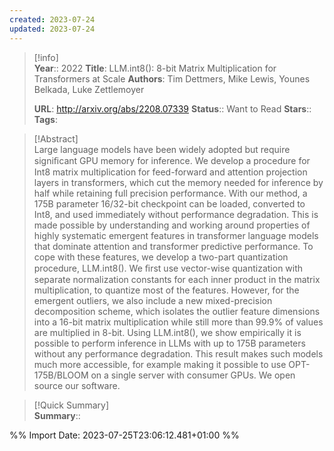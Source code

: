 ```yaml
---
created: 2023-07-24
updated: 2023-07-24
---
```

>[!info]  
> **Year**:: 2022
> **Title**: LLM.int8(): 8-bit Matrix Multiplication for Transformers at Scale
> **Authors**: Tim Dettmers, Mike Lewis, Younes Belkada, Luke Zettlemoyer
>   
> **URL**: http://arxiv.org/abs/2208.07339
> **Status**:: Want to Read
> **Stars**::
> **Tags**:


> [!Abstract]  
> Large language models have been widely adopted but require signiﬁcant GPU memory for inference. We develop a procedure for Int8 matrix multiplication for feed-forward and attention projection layers in transformers, which cut the memory needed for inference by half while retaining full precision performance. With our method, a 175B parameter 16/32-bit checkpoint can be loaded, converted to Int8, and used immediately without performance degradation. This is made possible by understanding and working around properties of highly systematic emergent features in transformer language models that dominate attention and transformer predictive performance. To cope with these features, we develop a two-part quantization procedure, LLM.int8(). We ﬁrst use vector-wise quantization with separate normalization constants for each inner product in the matrix multiplication, to quantize most of the features. However, for the emergent outliers, we also include a new mixed-precision decomposition scheme, which isolates the outlier feature dimensions into a 16-bit matrix multiplication while still more than 99.9% of values are multiplied in 8-bit. Using LLM.int8(), we show empirically it is possible to perform inference in LLMs with up to 175B parameters without any performance degradation. This result makes such models much more accessible, for example making it possible to use OPT-175B/BLOOM on a single server with consumer GPUs. We open source our software.  

> [!Quick Summary]  
>**Summary**::



%% Import Date: 2023-07-25T23:06:12.481+01:00 %%
